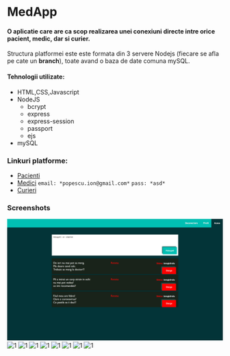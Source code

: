 # MedApp
#### O aplicatie care are ca scop realizarea unei conexiuni directe intre orice pacient, medic, dar si curier.

Structura platformei este este formata din 3 servere Nodejs (fiecare se afla pe cate un **branch**), toate avand o baza de date comuna mySQL.

#### Tehnologii utilizate:

* HTML,CSS,Javascript
* NodeJS
  * bcrypt
  * express
  * express-session
  * passport
  * ejs
* mySQL

### Linkuri platforme:
 * [Pacienti](https://medappnow.herokuapp.com)
 * [Medici](https://medappmedic.herokuapp.com)
  `email: *popescu.ion@gmail.com*`
 `pass: *asd*`
 * [Curieri](https://medappcurier.herokuapp.com)
 
 ### Screenshots
 
 ![1](https://raw.githubusercontent.com/bodi-cmd/pacient-app/main/screenshots/1.jpg?token=AQUQX2SF5UODNDHSETY3VFK72U6DA)
 ![1](url)
 ![1](url)
 ![1](url)
 ![1](url)
 ![1](url)
 ![1](url)
 ![1](url)
 ![1](url)



